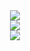 <div align='center'>
    <img src="https://streak-stats.demolab.com?user=azomDev&theme=catppuccin-mocha&card_width=500&hide_border=tdrue&mode=weekly">
</div>

<div align='center'>
    <img src='https://github-readme-stats-azomwastakens-projects.vercel.app/api?username=azomDev&theme=catppuccin_mocha&card_width=500&show_icons=true&count_private=true&hide_title=true'>
</div>

<div align='center'>
  <img src='https://github-readme-stats-azomwastakens-projects.vercel.app/api/top-langs/?username=azomDev&theme=catppuccin_mocha&card_width=500&layout=normal&size_weight=0.2&count_weight=0.8'>
</div>
